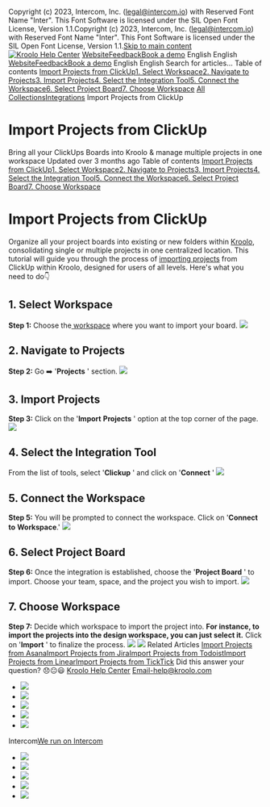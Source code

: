Copyright (c) 2023, Intercom, Inc. (legal@intercom.io) with Reserved Font Name "Inter". This Font Software is licensed under the SIL Open Font License, Version 1.1.Copyright (c) 2023, Intercom, Inc. (legal@intercom.io) with Reserved Font Name "Inter". This Font Software is licensed under the SIL Open Font License, Version 1.1.[Skip to main content](https://help.kroolo.com/en/articles/9382914-import-projects-from-clickup#main-content)
[![Kroolo Help Center](https://downloads.intercomcdn.com/i/o/h4qkzypg/611116/ee699fbf23fef0f6d8d4f666d84c/37cdcedd14003d8fdcfdeda0a05c09cb)](https://help.kroolo.com/en/)
[Website](https://kroolo.com/)[Feedback](https://kroolo.featurebase.app/)[Book a demo](https://kroolo.com/book-demo)
English
English
[Website](https://kroolo.com/)[Feedback](https://kroolo.featurebase.app/)[Book a demo](https://kroolo.com/book-demo)
English
English
Search for articles...
Table of contents
[Import Projects from ClickUp](https://help.kroolo.com/en/articles/9382914-import-projects-from-clickup#h_9ce8be3fa7)[1. Select Workspace](https://help.kroolo.com/en/articles/9382914-import-projects-from-clickup#h_13c5e28c8d)[2. Navigate to Projects](https://help.kroolo.com/en/articles/9382914-import-projects-from-clickup#h_050d82cdd2)[3. Import Projects](https://help.kroolo.com/en/articles/9382914-import-projects-from-clickup#h_990726db8c)[4. Select the Integration Tool](https://help.kroolo.com/en/articles/9382914-import-projects-from-clickup#h_4ebc9a1f3b)[5. Connect the Workspace](https://help.kroolo.com/en/articles/9382914-import-projects-from-clickup#h_20d5be18d1)[6. Select Project Board](https://help.kroolo.com/en/articles/9382914-import-projects-from-clickup#h_44e759f1f1)[7. Choose Workspace](https://help.kroolo.com/en/articles/9382914-import-projects-from-clickup#h_cff166863b)
[All Collections](https://help.kroolo.com/en/)[Integrations](https://help.kroolo.com/en/collections/9118200-integrations)
Import Projects from ClickUp
# Import Projects from ClickUp
Bring all your ClickUps Boards into Kroolo & manage multiple projects in one workspace
Updated over 3 months ago
Table of contents
[Import Projects from ClickUp](https://help.kroolo.com/en/articles/9382914-import-projects-from-clickup#h_9ce8be3fa7)[1. Select Workspace](https://help.kroolo.com/en/articles/9382914-import-projects-from-clickup#h_13c5e28c8d)[2. Navigate to Projects](https://help.kroolo.com/en/articles/9382914-import-projects-from-clickup#h_050d82cdd2)[3. Import Projects](https://help.kroolo.com/en/articles/9382914-import-projects-from-clickup#h_990726db8c)[4. Select the Integration Tool](https://help.kroolo.com/en/articles/9382914-import-projects-from-clickup#h_4ebc9a1f3b)[5. Connect the Workspace](https://help.kroolo.com/en/articles/9382914-import-projects-from-clickup#h_20d5be18d1)[6. Select Project Board](https://help.kroolo.com/en/articles/9382914-import-projects-from-clickup#h_44e759f1f1)[7. Choose Workspace](https://help.kroolo.com/en/articles/9382914-import-projects-from-clickup#h_cff166863b)
# Import Projects from ClickUp
Organize all your project boards into existing or new folders within [Kroolo](https://kroolo.com/), consolidating single or multiple projects in one centralized location.
This tutorial will guide you through the process of [importing projects](https://kroolo.com/features/projects) from ClickUp within Kroolo, designed for users of all levels. Here's what you need to do👇
​
## **1. Select Workspace**
**Step 1:** Choose the[ workspace](https://intercom.help/kroolo/en/articles/9772991-manage-workspaces) where you want to import your board.
[![](https://kroolo-e0b70269b6e2.intercom-attachments-1.com/i/o/1057007966/a5235cedd4cf893c619741b5/ce4545ef-f9bf-4edb-a18b-90174541a9df.gif?expires=1747842300&signature=f6f09cacaf586bc2dea8eabf447df3838c0195bb19efe87cf7b8bcd1dcdb7bd5&req=dSAiEcl%2BmohZX%2FMW1HO4zdu28v1BYD3evVZAt4%2FHWO3%2Ba6vtSsilabhpbmb0%0AUyuTlvHd2dDG7yNjXm4%3D%0A)](https://kroolo-e0b70269b6e2.intercom-attachments-1.com/i/o/1057007966/a5235cedd4cf893c619741b5/ce4545ef-f9bf-4edb-a18b-90174541a9df.gif?expires=1747842300&signature=f6f09cacaf586bc2dea8eabf447df3838c0195bb19efe87cf7b8bcd1dcdb7bd5&req=dSAiEcl%2BmohZX%2FMW1HO4zdu28v1BYD3evVZAt4%2FHWO3%2Ba6vtSsilabhpbmb0%0AUyuTlvHd2dDG7yNjXm4%3D%0A)
## **2.** **Navigate to Projects**
**Step 2:** Go ➡️ '**Projects** ' section.
[![](https://kroolo-e0b70269b6e2.intercom-attachments-1.com/i/o/1063851728/850fa4cf8592988ffa753a7e/ea3c0e6e-e0d3-440f-9cc2-980224142b6c.gif?expires=1747842300&signature=582cf7c0133b5ab54c014a390146153bff321a58f57349a1784d0276fbe16520&req=dSAhFcF7nIZdUfMW1HO4zenFVBbaY45Ovpfa7sDi0dDNW8DtT8pU3raQmkdb%0AGzl3KH95hqFiRxpikU8%3D%0A)](https://kroolo-e0b70269b6e2.intercom-attachments-1.com/i/o/1063851728/850fa4cf8592988ffa753a7e/ea3c0e6e-e0d3-440f-9cc2-980224142b6c.gif?expires=1747842300&signature=582cf7c0133b5ab54c014a390146153bff321a58f57349a1784d0276fbe16520&req=dSAhFcF7nIZdUfMW1HO4zenFVBbaY45Ovpfa7sDi0dDNW8DtT8pU3raQmkdb%0AGzl3KH95hqFiRxpikU8%3D%0A)
## 3. **Import Projects**
**Step 3:** Click on the '**Import** **Projects** ' option at the top corner of the page.
[![](https://kroolo-e0b70269b6e2.intercom-attachments-1.com/i/o/1063851733/b2e9616327f1aeef1b0807a5/79d447b2-eca8-4ae7-bde6-4ec569c1ba4c.gif?expires=1747842300&signature=1dc05c066500b034c0152f166fc34f3c3f194d4349c363c76030de540448a1bf&req=dSAhFcF7nIZcWvMW1HO4zXj2jCkSQtwQs5wHCrWHC8vT2KT%2F7DRoQLKV2YDS%0AxNB0iHomNgbKY9gxCtY%3D%0A)](https://kroolo-e0b70269b6e2.intercom-attachments-1.com/i/o/1063851733/b2e9616327f1aeef1b0807a5/79d447b2-eca8-4ae7-bde6-4ec569c1ba4c.gif?expires=1747842300&signature=1dc05c066500b034c0152f166fc34f3c3f194d4349c363c76030de540448a1bf&req=dSAhFcF7nIZcWvMW1HO4zXj2jCkSQtwQs5wHCrWHC8vT2KT%2F7DRoQLKV2YDS%0AxNB0iHomNgbKY9gxCtY%3D%0A)
## **4. Select the Integration Tool**
From the list of tools, select '**Clickup** ' and click on '**Connect** '
[![](https://kroolo-e0b70269b6e2.intercom-attachments-1.com/i/o/1063851735/4873b866df106d415b7a6132/e3de1833-6743-4808-801c-ec3a529f3ded.gif?expires=1747842300&signature=66d58b8a65004377894231c89d32b0978ac8d1d6eadad8438d7655566387dbdd&req=dSAhFcF7nIZcXPMW1HO4zZ4ExZjSUukd3ldJvuwEq7e6uRfC2hDd%2F8iz%2Fxup%0AAs%2FVwYmV3Xb0SV8DYok%3D%0A)](https://kroolo-e0b70269b6e2.intercom-attachments-1.com/i/o/1063851735/4873b866df106d415b7a6132/e3de1833-6743-4808-801c-ec3a529f3ded.gif?expires=1747842300&signature=66d58b8a65004377894231c89d32b0978ac8d1d6eadad8438d7655566387dbdd&req=dSAhFcF7nIZcXPMW1HO4zZ4ExZjSUukd3ldJvuwEq7e6uRfC2hDd%2F8iz%2Fxup%0AAs%2FVwYmV3Xb0SV8DYok%3D%0A)
## 5. **Connect the Workspace**
**Step 5:** You will be prompted to connect the workspace. Click on '**Connect** **to** **Workspace**.'
[![](https://kroolo-e0b70269b6e2.intercom-attachments-1.com/i/o/1063851737/0ff0e35a705f4b418764c389/77b40e80-02de-410a-aab7-351866cb5949.gif?expires=1747842300&signature=f2c11df5e8b9e09f85fe2e5acae01ff4fe2b8b6b625eb26b1a6ed12e6d49ef5b&req=dSAhFcF7nIZcXvMW1HO4zZuX3YlXpu28iVHOqqe0XoS%2BsK3oUmQrpAoMUGGA%0A%2FX49Q0CoqrPFu7gq38k%3D%0A)](https://kroolo-e0b70269b6e2.intercom-attachments-1.com/i/o/1063851737/0ff0e35a705f4b418764c389/77b40e80-02de-410a-aab7-351866cb5949.gif?expires=1747842300&signature=f2c11df5e8b9e09f85fe2e5acae01ff4fe2b8b6b625eb26b1a6ed12e6d49ef5b&req=dSAhFcF7nIZcXvMW1HO4zZuX3YlXpu28iVHOqqe0XoS%2BsK3oUmQrpAoMUGGA%0A%2FX49Q0CoqrPFu7gq38k%3D%0A)
## 6. Select Project Board
**Step 6:** Once the integration is established, choose the '**Project Board** ' to import. Choose your team, space, and the project you wish to import.
[![](https://kroolo-e0b70269b6e2.intercom-attachments-1.com/i/o/1063851740/9e30e790b7ede5342a0ebaeb/4330b030-5b28-422d-bf90-78c647db2234.gif?expires=1747842300&signature=b9d194a1ae99f02b23fdada7d832b67f98a3611fdb15c195f180966ef8990efc&req=dSAhFcF7nIZbWfMW1HO4zeGjzwhESpEDFkJ2bkVnVoDkdfJYf7AHptaK03zi%0ATKpqSmL3hhYx759ANYU%3D%0A)](https://kroolo-e0b70269b6e2.intercom-attachments-1.com/i/o/1063851740/9e30e790b7ede5342a0ebaeb/4330b030-5b28-422d-bf90-78c647db2234.gif?expires=1747842300&signature=b9d194a1ae99f02b23fdada7d832b67f98a3611fdb15c195f180966ef8990efc&req=dSAhFcF7nIZbWfMW1HO4zeGjzwhESpEDFkJ2bkVnVoDkdfJYf7AHptaK03zi%0ATKpqSmL3hhYx759ANYU%3D%0A)
## 7. Choose Workspace
**Step 7:** Decide which workspace to import the project into.
**For instance, to import the projects into the design workspace, you can just select it.**
Click on '**Import** ' to finalize the process.
[![](https://kroolo-e0b70269b6e2.intercom-attachments-1.com/i/o/1063851743/d4ead5c656ee14c061b3a6c3/2e2da082-5066-45df-883f-09e0b66717f3.gif?expires=1747842300&signature=1f23f1cf1b0de1793573b34a28e8a09664fcda0f64f0d1aa8c7ec31baa7c3d9c&req=dSAhFcF7nIZbWvMW1HO4zSNcAtpui3cF8WmThulmjlCUqG%2BQdS2P7rb1%2FWMs%0Am03Tdpyn56wNWguMmsw%3D%0A)](https://kroolo-e0b70269b6e2.intercom-attachments-1.com/i/o/1063851743/d4ead5c656ee14c061b3a6c3/2e2da082-5066-45df-883f-09e0b66717f3.gif?expires=1747842300&signature=1f23f1cf1b0de1793573b34a28e8a09664fcda0f64f0d1aa8c7ec31baa7c3d9c&req=dSAhFcF7nIZbWvMW1HO4zSNcAtpui3cF8WmThulmjlCUqG%2BQdS2P7rb1%2FWMs%0Am03Tdpyn56wNWguMmsw%3D%0A)
[![](https://downloads.intercomcdn.com/i/o/1154246591/886d1dc815cf34f41fb07b75/cta+2.png?expires=1747842300&signature=2110e35ed48c8d440046a37f6d2a784ed52a6377210d02461e652c45337aaf8d&req=dSEiEst6m4RWWPMW1HO4zU6SlXwG3sc7qoYbzLb1n64CYmlRpx%2Fulm%2FCoxVF%0AzdHgRpLtSl8l9whmuAc%3D%0A)](https://kroolo.com/)
Related Articles
[Import Projects from Asana](https://help.kroolo.com/en/articles/9271668-import-projects-from-asana)[Import Projects from Jira](https://help.kroolo.com/en/articles/9355717-import-projects-from-jira)[Import Projects from Todoist](https://help.kroolo.com/en/articles/9387813-import-projects-from-todoist)[Import Projects from Linear](https://help.kroolo.com/en/articles/9393219-import-projects-from-linear)[Import Projects from TickTick](https://help.kroolo.com/en/articles/9393262-import-projects-from-ticktick)
Did this answer your question?
😞😐😃
[Kroolo Help Center](https://help.kroolo.com/en/)
Email-help@kroolo.com
  * [![](https://intercom.help/kroolo/assets/svg/icon:social-facebook/FFFFFF)](https://www.facebook.com/profile.php?id=61553808299270)
  * [![](https://intercom.help/kroolo/assets/svg/icon:social-linkedin/FFFFFF)](https://www.linkedin.com/company/getkroolo)
  * [![](https://intercom.help/kroolo/assets/svg/icon:social-instagram/FFFFFF)](https://www.instagram.com/getkroolo)
  * [![](https://intercom.help/kroolo/assets/svg/icon:social-youtube/FFFFFF)](https://www.youtube.com/@getkroolo/featured)
  * [![](https://intercom.help/kroolo/assets/svg/icon:social-twitter-x/FFFFFF)](https://www.twitter.com/getkroolo)


Intercom[We run on Intercom](https://www.intercom.com/intercom-link?company=Kroolo&solution=customer-support&utm_campaign=intercom-link&utm_content=We+run+on+Intercom&utm_medium=help-center&utm_referrer=https%3A%2F%2Fhelp.kroolo.com%2Fen%2Farticles%2F9382914-import-projects-from-clickup&utm_source=desktop-web)
  * [![](https://intercom.help/kroolo/assets/svg/icon:social-facebook/FFFFFF)](https://www.facebook.com/profile.php?id=61553808299270)
  * [![](https://intercom.help/kroolo/assets/svg/icon:social-linkedin/FFFFFF)](https://www.linkedin.com/company/getkroolo)
  * [![](https://intercom.help/kroolo/assets/svg/icon:social-instagram/FFFFFF)](https://www.instagram.com/getkroolo)
  * [![](https://intercom.help/kroolo/assets/svg/icon:social-youtube/FFFFFF)](https://www.youtube.com/@getkroolo/featured)
  * [![](https://intercom.help/kroolo/assets/svg/icon:social-twitter-x/FFFFFF)](https://www.twitter.com/getkroolo)


